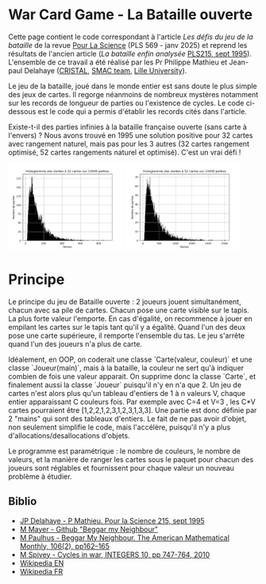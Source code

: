 # War Card Game - La Bataille ouverte

Cette page contient le code correspondant à l'article *Les défis du jeu de la bataille* de la revue [Pour La Science](https://www.pourlascience.fr/) (PLS 569 - janv 2025) et reprend les résultats de l'ancien article (*La bataille enfin analysée* [PLS215, sept 1995](https://www.cristal.univ-lille.fr/~jdelahay/pls/1995/030.pdf)).
L'ensemble de ce travail a été réalisé par les Pr Philippe Mathieu et Jean-paul Delahaye ([CRISTAL](http://www.cristal.univ-lille.fr), [SMAC team](https://www.cristal.univ-lille.fr/?rubrique27&eid=17), [Lille University](http://www.univ-lille.fr)).
<p></p>
Le jeu de la bataille, joué dans le monde entier est sans doute le plus simple des jeux de cartes. Il regorge néanmoins de nombreux mystères notamment sur les records de longueur de parties ou l'existence de cycles.
Le code ci-dessous est le code qui a permis d'établir les records cités dans l'article.
<p></p>
Existe-t-il des parties infinies à la bataille française ouverte (sans carte à l'envers) ? Nous avons trouvé en 1995 une solution positive pour 32 cartes avec rangement naturel, mais pas pour les 3 autres (32 cartes rangement optimisé, 52 cartes rangements naturel et optimisé).
C'est un vrai défi ! 

<img src="img/histo_naturelle_32cartes_10000parties.png" alt= "histo durees 32 cartes" width="46%"/> <img src="img/histo_naturelle_52cartes_10000parties.png" alt= "histo durees 52 cartes" width="46%"/>

# Principe
Le principe du jeu de Bataille ouverte : 2 joueurs jouent simultanément, chacun avec sa pile de cartes. Chacun pose une carte visible sur le tapis. La plus forte valeur l'emporte. En cas d'égalité, on recommence à jouer en empilant les cartes sur le tapis tant qu'il y a égalité. Quand l'un des deux pose une carte supérieure, il remporte l'ensemble du tas. Le jeu s'arrête quand l'un des joueurs n'a plus de carte.
<p></p>
Idéalement, en OOP, on coderait une classe `Carte(valeur, couleur)` et une classe `Joueur(main)`, mais à la bataille, la couleur ne sert qu'à indiquer combien de fois une valeur apparait. On supprime donc la classe `Carte`, et finalement aussi la classe `Joueur` puisqu'il n'y en n'a que 2. Un jeu de cartes n'est alors plus qu'un tableau d'entiers de 1 à n valeurs V, chaque entier apparaissant C couleurs fois. Par exemple avec C=4 et V=3 , les C*V cartes pourraient être [1,2,2,1,2,3,1,2,3,1,3,3]. Une partie est donc définie par 2 "mains" qui sont des tableaux d'entiers.
Le fait de ne pas avoir d'objet, non seulement simplifie le code, mais l'accélère, puisqu'il n'y a  plus d'allocations/desallocations d'objets.
<p></p>
Le programme est paramétrique : le nombre de couleurs, le nombre de valeurs, et la manière de ranger les cartes sous le paquet pour chacun des joueurs sont réglables et fournissent pour chaque valeur un nouveau problème à étudier.

## Biblio
- [JP Delahaye - P Mathieu. Pour la Science 215, sept 1995](https://www.cristal.univ-lille.fr/~jdelahay/pls/1995/030.pdf)
- [M Mayer - Github "Beggar my Neighbour"](https://github.com/matthewmayer/beggarmypython)
- [M Paulhus - Beggar My Neighbour. The American Mathematical Monthly, 106(2), pp162–165](https://www.tandfonline.com/doi/abs/10.1080/00029890.1999.12005024)
- [M Spivey - Cycles in war, INTEGERS 10, pp 747-764, 2010](https://www.emis.de/journals/INTEGERS/papers/kg2/kg2.pdf)
- [Wikipedia EN](https://en.wikipedia.org/wiki/War_(card_game))
- [Wikipedia FR](https://fr.wikipedia.org/wiki/Bataille_(jeu))
